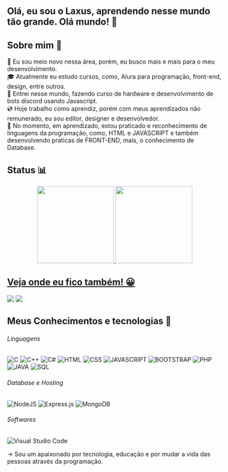 ## Olá, eu sou o Laxus, aprendendo nesse mundo tão grande. Olá mundo! 👾

## Sobre mim 📘

🗿 Eu sou meio novo nessa área, porém, eu busco mais e mais para o meu desenvolvimento.\
🎓 Atualmente eu estudo cursos, como, Alura para programação, front-end, design, entre outros.\
🤖 Entrei nesse mundo, fazendo curso de hardware e desenvolvimento de bots discord usando Javascript.\
💿 Hoje trabalho como aprendiz, porém com meus aprendizados não remunerado, eu sou editor, designer e desenvolvedor.\
🎈 No momento, em aprendizado, estou praticado e reconhecimento de linguagens da programação, como, HTML e JAVASCRIPT e também desenvolvendo praticas de FRONT-END, mais, o conhecimento de Database.

## Status 📊

<div align="center">
  <a href="https://github.com/Downzin01">
  <img height="180em" src="https://github-readme-stats.vercel.app/api?username=laxusdev&show_icons=true&theme=github_dark&include_all_commits=true&count_private=true"/>
  <img height="180em" src="https://github-readme-stats.vercel.app/api/top-langs/?username=laxusdev&layout=compact&langs_count=7&theme=github_dark"/>
</div>
  
## Veja onde eu fico também! 😀
 
<div> 
  <a href="https://www.youtube.com/@cmrpsamp" target="_blank"><img src="https://img.shields.io/badge/YouTube-FF0000?style=for-the-badge&logo=youtube&logoColor=white" target="_blank"></a>
 <a href="https://discord.gg/eG93dRg9n6" target="_blank"><img src="https://img.shields.io/badge/Discord-7289DA?style=for-the-badge&logo=discord&logoColor=white" target="_blank"></a> 
  
## Meus Conhecimentos e tecnologias 🗿

  <div>
    <h6>Linguagens</h6>

![C](https://img.shields.io/badge/C-00599C?style=for-the-badge&logo=c&logoColor=white) ![C++](https://img.shields.io/badge/C%2B%2B-00599C?style=for-the-badge&logo=c%2B%2B&logoColor=white) ![C#](https://img.shields.io/badge/C%23-239120?style=for-the-badge&logo=c-sharp&logoColor=white) ![HTML](https://img.shields.io/badge/HTML5-E34F26?style=for-the-badge&logo=html5&logoColor=white) ![CSS](https://img.shields.io/badge/CSS3-1572B6?style=for-the-badge&logo=css3&logoColor=white) ![JAVASCRIPT](https://img.shields.io/badge/JavaScript-F7DF1E?style=for-the-badge&logo=javascript&logoColor=black) ![BOOTSTRAP](https://img.shields.io/badge/Bootstrap-563D7C?style=for-the-badge&logo=bootstrap&logoColor=white) ![PHP](https://img.shields.io/badge/PHP-777BB4?style=for-the-badge&logo=php&logoColor=white) ![JAVA](https://img.shields.io/badge/Java-ED8B00?style=for-the-badge&logo=java&logoColor=white) ![SQL](https://img.shields.io/badge/MySQL-00000F?style=for-the-badge&logo=mysql&logoColor=white)
    
  </div>

  <div>
    <h6>Database e Hosting</h6>
    <img alt="NodeJS" src="https://img.shields.io/badge/node.js-%2343853D.svg?style=for-the-badge&logo=node-dot-js&logoColor=white"/>
    <img alt="Express.js" src="https://img.shields.io/badge/express.js-%23404d59.svg?style=for-the-badge&logo=express&logoColor=%2361DAFB"/>
    <img alt="MongoDB" src ="https://img.shields.io/badge/MongoDB-%234ea94b.svg?style=for-the-badge&logo=mongodb&logoColor=white"/>
  </div>

  <div>
   <h6>Softwares</h6>
   <img alt="Visual Studio Code" src="https://img.shields.io/badge/VisualStudioCode-0078d7.svg?style=for-the-badge&logo=visual-studio-code&logoColor=white"/>
  </div>
</div>
  
-> Sou um apaixonado por tecnologia, educação e por mudar a vida das pessoas através da programação.
